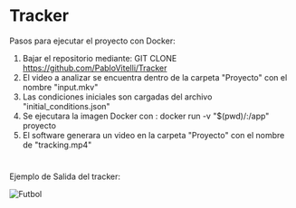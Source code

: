 # Tracker

Pasos para ejecutar el proyecto con Docker:

1) Bajar el repositorio mediante: GIT CLONE  https://github.com/PabloVitelli/Tracker
2) El video a analizar se encuentra dentro de la carpeta "Proyecto" con el nombre "input.mkv"
3) Las condiciones iniciales son cargadas del archivo "initial_conditions.json"
4) Se ejecutara la imagen Docker con : docker run -v "$(pwd)/:/app" proyecto
5) El software generara un video en la carpeta "Proyecto" con el nombre de "tracking.mp4"

#
Ejemplo de Salida del tracker:

![Futbol](https://user-images.githubusercontent.com/54893624/171250191-d7b66af6-e480-4252-9161-d8d1eadaf544.gif)
